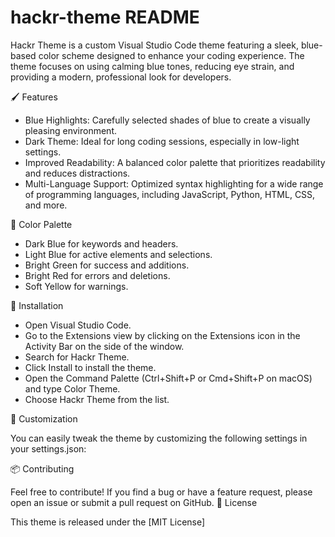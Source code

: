 # hackr-theme README

Hackr Theme is a custom Visual Studio Code theme featuring a sleek, blue-based color scheme designed to enhance your coding experience. The theme focuses on using calming blue tones, reducing eye strain, and providing a modern, professional look for developers.

🖌 Features

- Blue Highlights: Carefully selected shades of blue to create a visually pleasing environment.
- Dark Theme: Ideal for long coding sessions, especially in low-light settings.
- Improved Readability: A balanced color palette that prioritizes readability and reduces distractions.
- Multi-Language Support: Optimized syntax highlighting for a wide range of programming languages, including JavaScript, Python, HTML, CSS, and more.

🎨 Color Palette

- Dark Blue for keywords and headers.
- Light Blue for active elements and selections.
- Bright Green for success and additions.
- Bright Red for errors and deletions.
- Soft Yellow for warnings.

🚀 Installation

- Open Visual Studio Code.
- Go to the Extensions view by clicking on the Extensions icon in the Activity Bar on the side of the window.
- Search for Hackr Theme.
- Click Install to install the theme.
- Open the Command Palette (Ctrl+Shift+P or Cmd+Shift+P on macOS) and type Color Theme.
- Choose Hackr Theme from the list.

🔧 Customization

You can easily tweak the theme by customizing the following settings in your settings.json:

📦 Contributing

Feel free to contribute! If you find a bug or have a feature request, please open an issue or submit a pull request on GitHub.
📝 License

This theme is released under the [MIT License]
